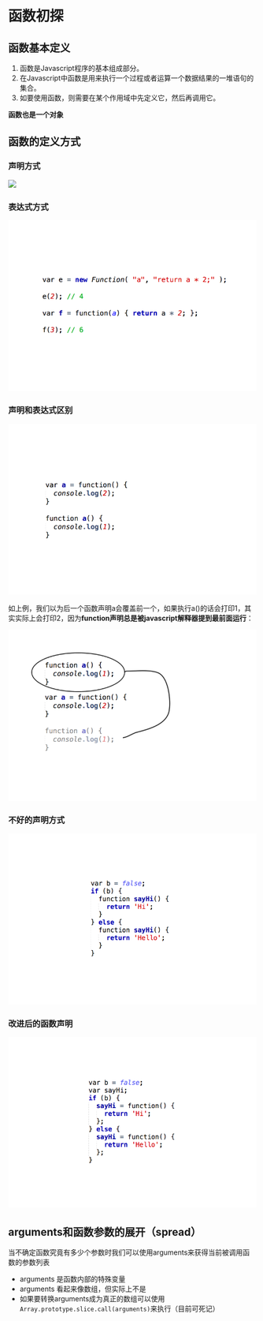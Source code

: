 # 函数初探

[structure]: https://raw.githubusercontent.com/marszhou/javascript-tutorials/master/lesson-03/demo/function-structure.png

## 函数基本定义

1. 函数是Javascript程序的基本组成部分。
2. 在Javascript中函数是用来执行一个过程或者运算一个数据结果的一堆语句的集合。
3. 如要使用函数，则需要在某个作用域中先定义它，然后再调用它。

**函数也是一个对象**

## 函数的定义方式

### 声明方式

![][structure]

### 表达式方式

![](https://github.com/marszhou/javascript-tutorials/blob/master/lesson-03/demo/function-expression.png?raw=true)


### 声明和表达式区别

![](https://github.com/marszhou/javascript-tutorials/blob/master/lesson-03/demo/function-comp.png?raw=true)

如上例，我们以为后一个函数声明a会覆盖前一个，如果执行a()的话会打印1，其实实际上会打印2，因为**function声明总是被javascript解释器提到最前面运行**：

![](https://github.com/marszhou/javascript-tutorials/blob/master/lesson-03/demo/function-comp2.png?raw=true)

### 不好的声明方式

![](https://github.com/marszhou/javascript-tutorials/blob/master/lesson-03/demo/call4.png?raw=true)

### 改进后的函数声明

![](https://github.com/marszhou/javascript-tutorials/blob/master/lesson-03/demo/call5.png?raw=true)

## arguments和函数参数的展开（spread）

当不确定函数究竟有多少个参数时我们可以使用arguments来获得当前被调用函数的参数列表

* arguments 是函数内部的特殊变量
* arguments 看起来像数组，但实际上不是
* 如果要转换arguments成为真正的数组可以使用 ```Array.prototype.slice.call(arguments)```来执行（目前可死记）